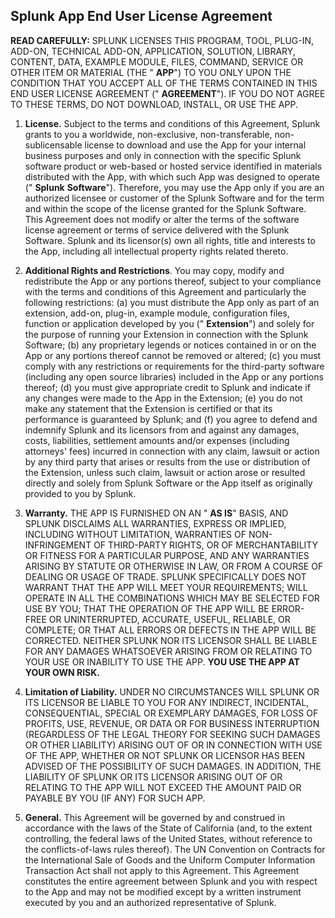 ## **Splunk App End User License Agreement**

**READ CAREFULLY:** SPLUNK LICENSES THIS PROGRAM, TOOL, PLUG-IN, ADD-ON, TECHNICAL ADD-ON, APPLICATION, SOLUTION, LIBRARY, CONTENT, DATA, EXAMPLE MODULE, FILES, COMMAND, SERVICE OR OTHER ITEM OR MATERIAL (THE &quot; **APP**&quot;) TO YOU ONLY UPON THE CONDITION THAT YOU ACCEPT ALL OF THE TERMS CONTAINED IN THIS END USER LICENSE AGREEMENT (&quot; **AGREEMENT**&quot;). IF YOU DO NOT AGREE TO THESE TERMS, DO NOT DOWNLOAD, INSTALL, OR USE THE APP.

1. **License.** Subject to the terms and conditions of this Agreement, Splunk grants to you a worldwide, non-exclusive, non-transferable, non-sublicensable license to download and use the App for your internal business purposes and only in connection with the specific Splunk software product or web-based or hosted service identified in materials distributed with the App, with which such App was designed to operate (&quot; **Splunk** **Software**&quot;). Therefore, you may use the App only if you are an authorized licensee or customer of the Splunk Software and for the term and within the scope of the license granted for the Splunk Software. This Agreement does not modify or alter the terms of the software license agreement or terms of service delivered with the Splunk Software. Splunk and its licensor(s) own all rights, title and interests to the App, including all intellectual property rights related thereto.

2. **Additional Rights and Restrictions**. You may copy, modify and redistribute the App or any portions thereof, subject to your compliance with the terms and conditions of this Agreement and particularly the following restrictions: (a) you must distribute the App only as part of an extension, add-on, plug-in, example module, configuration files, function or application developed by you (&quot; **Extension**&quot;) and solely for the purpose of running your Extension in connection with the Splunk Software; (b) any proprietary legends or notices contained in or on the App or any portions thereof cannot be removed or altered; (c) you must comply with any restrictions or requirements for the third-party software (including any open source libraries) included in the App or any portions thereof; (d) you must give appropriate credit to Splunk and indicate if any changes were made to the App in the Extension; (e) you do not make any statement that the Extension is certified or that its performance is guaranteed by Splunk; and (f) you agree to defend and indemnify Splunk and its licensors from and against any damages, costs, liabilities, settlement amounts and/or expenses (including attorneys&#39; fees) incurred in connection with any claim, lawsuit or action by any third party that arises or results from the use or distribution of the Extension, unless such claim, lawsuit or action arose or resulted directly and solely from Splunk Software or the App itself as originally provided to you by Splunk.

3. **Warranty.** THE APP IS FURNISHED ON AN &quot; **AS IS**&quot; BASIS, AND SPLUNK DISCLAIMS ALL WARRANTIES, EXPRESS OR IMPLIED, INCLUDING WITHOUT LIMITATION, WARRANTIES OF NON-INFRINGEMENT OF THIRD-PARTY RIGHTS, OR OF MERCHANTABILITY OR FITNESS FOR A PARTICULAR PURPOSE, AND ANY WARRANTIES ARISING BY STATUTE OR OTHERWISE IN LAW, OR FROM A COURSE OF DEALING OR USAGE OF TRADE. SPLUNK SPECIFICALLY DOES NOT WARRANT THAT THE APP WILL MEET YOUR REQUIREMENTS; WILL OPERATE IN ALL THE COMBINATIONS WHICH MAY BE SELECTED FOR USE BY YOU; THAT THE OPERATION OF THE APP WILL BE ERROR-FREE OR UNINTERRUPTED, ACCURATE, USEFUL, RELIABLE, OR COMPLETE; OR THAT ALL ERRORS OR DEFECTS IN THE APP WILL BE CORRECTED. NEITHER SPLUNK NOR ITS LICENSOR SHALL BE LIABLE FOR ANY DAMAGES WHATSOEVER ARISING FROM OR RELATING TO YOUR USE OR INABILITY TO USE THE APP. **YOU USE THE APP AT YOUR OWN RISK.**

4. **Limitation of Liability.** UNDER NO CIRCUMSTANCES WILL SPLUNK OR ITS LICENSOR BE LIABLE TO YOU FOR ANY INDIRECT, INCIDENTAL, CONSEQUENTIAL, SPECIAL OR EXEMPLARY DAMAGES, FOR LOSS OF PROFITS, USE, REVENUE, OR DATA OR FOR BUSINESS INTERRUPTION (REGARDLESS OF THE LEGAL THEORY FOR SEEKING SUCH DAMAGES OR OTHER LIABILITY) ARISING OUT OF OR IN CONNECTION WITH USE OF THE APP, WHETHER OR NOT SPLUNK OR LICENSOR HAS BEEN ADVISED OF THE POSSIBILITY OF SUCH DAMAGES. IN ADDITION, THE LIABILITY OF SPLUNK OR ITS LICENSOR ARISING OUT OF OR RELATING TO THE APP WILL NOT EXCEED THE AMOUNT PAID OR PAYABLE BY YOU (IF ANY) FOR SUCH APP.

5. **General.**
   This Agreement will be governed by and construed in accordance with the laws of the State of California (and, to the extent controlling, the federal laws of the United States, without reference to the conflicts-of-laws rules thereof). The UN Convention on Contracts for the International Sale of Goods and the Uniform Computer Information Transaction Act shall not apply to this Agreement. This Agreement constitutes the entire agreement between Splunk and you with respect to the App and may not be modified except by a written instrument executed by you and an authorized representative of Splunk.
